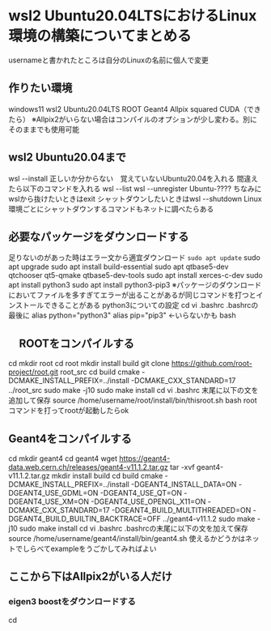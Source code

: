 # wsl2 Ubuntu20.04LTSにおけるLinux環境の構築についてまとめる
usernameと書かれたところは自分のLinuxの名前に個人で変更
## 作りたい環境
windows11
wsl2
Ubuntu20.04LTS
ROOT
Geant4
Allpix squared
CUDA（できたら）
※Allpix2がいらない場合はコンパイルのオプションが少し変わる。別にそのままでも使用可能

## wsl2 Ubuntu20.04まで 
wsl --install
正しいか分からない　覚えていないUbuntu20.04を入れる
間違えたら以下のコマンドを入れる
wsl --list
wsl --unregister Ubuntu-????
ちなみにwslから抜けたいときはexit
シャットダウンしたいときはwsl --shutdown
Linux環境ごとにシャットダウンするコマンドもネットに調べたらある

## 必要なパッケージをダウンロードする
足りないのがあった時はエラー文から適宜ダウンロード
```sudo apt update```
sudo apt upgrade
sudo apt install build-essential
sudo apt qtbase5-dev qtchooser qt5-qmake qtbase5-dev-tools
sudo apt install xerces-c-dev
sudo apt install python3
sudo apt install python3-pip3
※パッケージのダウンロードにおいてファイルを多すぎてエラーが出ることがあるが同じコマンドを打つとインストールできることがある
python3についての設定
cd 
vi .bashrc
.bashrcの最後に
alias python="python3"
alias pip="pip3" <-いらないかも
bash

## 　ROOTをコンパイルする
cd
mkdir root
cd root
mkdir install build
git clone https://github.com/root-project/root.git root_src
cd build
cmake -DCMAKE_INSTALL_PREFIX=../install -DCMAKE_CXX_STANDARD=17 ../root_src
sudo make -j10
sudo make install
cd
vi .bashrc
末尾に以下の文を追加して保存
source /home/username/root/install/bin/thisroot.sh
bash
root
コマンドを打ってrootが起動したらok

## Geant4をコンパイルする
cd
mkdir geant4
cd geant4
wget https://geant4-data.web.cern.ch/releases/geant4-v11.1.2.tar.gz
tar -xvf geant4-v11.1.2.tar.gz
mkdir install build
cd build
cmake -DCMAKE_INSTALL_PREFIX=../install -DGEANT4_INSTALL_DATA=ON -DGEANT4_USE_GDML=ON -DGEANT4_USE_QT=ON -DGEANT4_USE_XM=ON -DGEANT4_USE_OPENGL_X11=ON -DCMAKE_CXX_STANDARD=17 -DGEANT4_BUILD_MULTITHREADED=ON -DGEANT4_BUILD_BUILTIN_BACKTRACE=OFF ../geant4-v11.1.2
sudo make -j10
sudo make install
cd
vi .bashrc
.bashrcの末尾に以下の文を加えて保存
source /home/username/geant4/install/bin/geant4.sh
使えるかどうかはネットでしらべてexampleをうごかしてみればよい


## ここから下はAllpix2がいる人だけ
### eigen3 boostをダウンロードする

cd

